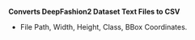   **Converts DeepFashion2 Dataset Text Files to CSV**
- File Path, Width, Height, Class, BBox Coordinates.
